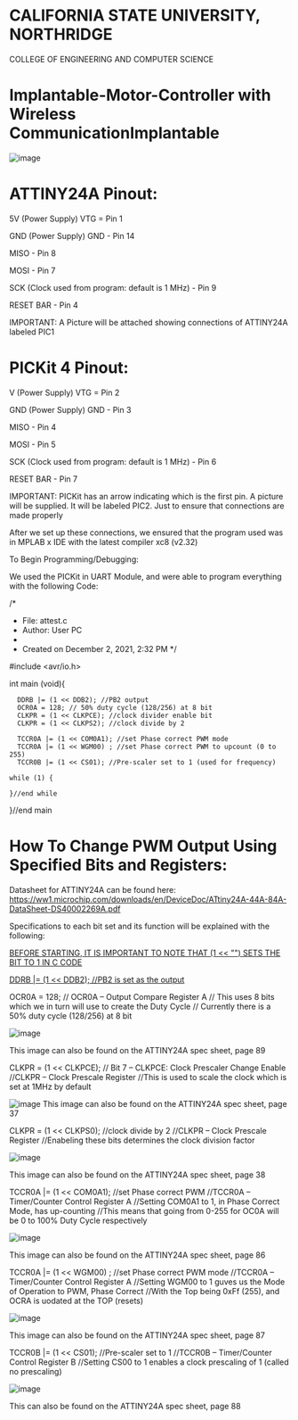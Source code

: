 # **CALIFORNIA STATE UNIVERSITY, NORTHRIDGE**

COLLEGE OF ENGINEERING AND COMPUTER SCIENCE

# Implantable-Motor-Controller with Wireless CommunicationImplantable

![image](https://user-images.githubusercontent.com/98668234/174352608-28c0adcf-a6dc-42e8-b1ac-e4b4233af9ce.png)


# ATTINY24A Pinout:

5V (Power Supply) VTG = Pin 1

GND (Power Supply) GND - Pin 14

MISO - Pin 8

MOSI - Pin 7

SCK (Clock used from program: default is 1 MHz) - Pin 9

RESET BAR - Pin 4



IMPORTANT: A Picture will be attached showing connections of ATTINY24A labeled PIC1



# PICKit 4 Pinout:

V (Power Supply) VTG = Pin 2

GND (Power Supply) GND - Pin 3

MISO - Pin 4

MOSI - Pin 5

SCK (Clock used from program: default is 1 MHz) - Pin 6

RESET BAR - Pin 7



IMPORTANT: PICKit has an arrow indicating which is the first pin. 
A picture will be supplied. It will be labeled PIC2. Just to ensure that connections
are made properly




After we set up these connections, we ensured that the program used was in MPLAB x IDE
with the latest compiler xc8 (v2.32)

To Begin Programming/Debugging:

We used the PICKit in UART Module, and were able to program everything with the following Code:


/* 
 * File:   attest.c
 * Author: User PC
 *
 * Created on December 2, 2021, 2:32 PM
 */

#include <avr/io.h>

  int main (void){
  
      DDRB |= (1 << DDB2); //PB2 output
      OCR0A = 128; // 50% duty cycle (128/256) at 8 bit
      CLKPR = (1 << CLKPCE); //clock divider enable bit
      CLKPR = (1 << CLKPS2); //clock divide by 2
      
      TCCR0A |= (1 << COM0A1); //set Phase correct PWM mode
      TCCR0A |= (1 << WGM00) ; //set Phase correct PWM to upcount (0 to 255)
      TCCR0B |= (1 << CS01); //Pre-scaler set to 1 (used for frequency)
      
    while (1) {
        
	}//end while
    
}//end main




# How To Change PWM Output Using Specified Bits and Registers:

Datasheet for ATTINY24A can be found here: https://ww1.microchip.com/downloads/en/DeviceDoc/ATtiny24A-44A-84A-DataSheet-DS40002269A.pdf


Specifications to each bit set and its function will be explained with the following:

<ins>BEFORE STARTING, IT IS IMPORTANT TO NOTE THAT (1 << "") SETS THE BIT TO 1 IN C CODE</ins>

<ins>DDRB |= (1 << DDB2); //PB2 is set as the output</ins>



OCR0A = 128; // OCR0A – Output Compare Register A 
// This uses 8 bits which we in turn will use to create the Duty Cycle
// Currently there is a 50% duty cycle (128/256) at 8 bit



![image](https://user-images.githubusercontent.com/98668234/174401785-219d8282-be8c-4bcf-b279-5609deb32a45.png)

This image can also be found on the ATTINY24A spec sheet, page 89



CLKPR = (1 << CLKPCE); // Bit 7 – CLKPCE: Clock Prescaler Change Enable
//CLKPR – Clock Prescale Register
//This is used to scale the clock which is set at 1MHz by default



![image](https://user-images.githubusercontent.com/98668234/174401847-a5787833-fca7-43cb-95bb-5e88a8e79058.png)
This image can also be found on the ATTINY24A spec sheet, page 37




CLKPR = (1 << CLKPS0); //clock divide by 2
//CLKPR – Clock Prescale Register
//Enabeling these bits determines the clock division factor



![image](https://user-images.githubusercontent.com/98668234/174401874-6f5e2cb9-6e60-4703-b03d-7575fb18883d.png)

This image can also be found on the ATTINY24A spec sheet, page 38




TCCR0A |= (1 << COM0A1); //set Phase correct PWM 
//TCCR0A – Timer/Counter Control Register A
//Setting COM0A1 to 1, in Phase Correct Mode, has up-counting
//This means that going from 0-255 for OC0A will be 0 to 100% Duty Cycle respectively



![image](https://user-images.githubusercontent.com/98668234/174401920-4ecce6ac-006e-44bb-821f-c921d7057c67.png)

This image can also be found on the ATTINY24A spec sheet, page 86



TCCR0A |= (1 << WGM00) ; //set Phase correct PWM mode
//TCCR0A – Timer/Counter Control Register A
//Setting WGM00 to 1 guves us the Mode of Operation to PWM, Phase Correct
//With the Top being 0xFf (255), and OCRA is uodated at the TOP (resets)


![image](https://user-images.githubusercontent.com/98668234/174401953-3edb5592-a60b-4bec-acad-8d58edf56d0a.png)

This image can also be found on the ATTINY24A spec sheet, page 87



TCCR0B |= (1 << CS01); //Pre-scaler set to 1
//TCCR0B – Timer/Counter Control Register B
//Setting CS00 to 1 enables a clock prescaling of 1 (called no prescaling)


![image](https://user-images.githubusercontent.com/98668234/174401991-fa0819c8-b518-455e-bb23-3d9697a1811e.png)

This can also be found on the ATTINY24A spec sheet, page 88


